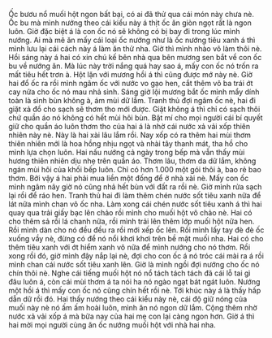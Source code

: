 Ốc bươu nổ muối hột ngon bất bại, có ai đã thử qua cái món này chưa nè. Ốc bu mà mình nướng theo cái kiểu này á thịt ốc ăn giòn ngọt rất là ngon luôn. Giờ đặc biệt á là con ốc nó sẽ không có bị bay đi trong lúc mình nướng. Ai mà mê ăn mấy cái loại ốc nướng như là ốc nướng tiêu xanh á thì mình lưu lại cái cách này á làm ăn thử nha. Giờ thì mình nhào vô làm thôi nè. Hồi sáng này á hai có xin chú kế bên nhà qua bên mương sen bắt về con ốc bu về nướng ăn. Mà lúc này trời nắng quá hay sao á, mấy con ốc nó trốn ra mất tiêu hết trơn à. Hột lặn với mương hồi á thì cũng được mớ này nè. Giờ hai đổ ốc ra rồi mình ngâm ốc với nước vo gạo hen, cắt thêm vô ba trái ớt cay nữa cho ốc nó mau nhả sình. Sáng giờ lội mương bắt ốc mình mẩy dính toàn là sình bùn không à, ám mùi dữ lắm. Tranh thủ đợi ngâm ốc nè, hai đi giặt xả đồ cho sạch sẽ thơm tho mới được. Giặt không á thì chỉ có sạch thôi chứ quần áo nó không có hết mùi hôi bùn. Bật mí cho mọi người cái bí quyết giữ cho quần áo luôn thơm tho của hai á là nhờ cái nước xả vải xốp thiên nhiên này nè. Này là hai xài lâu lắm rồi. Nay xốp có ra thêm hai mùi thơm thiên nhiên mới là hoa hồng nhịu ngọt và nhài tây thanh mát, tha hồ cho mình lựa chọn luôn. Hai nấu nướng cả ngày trong bếp mà vẫn thấy mùi hương thiên nhiên dịu nhẹ trên quần áo. Thơm lâu, thơm da dữ lắm, không ngán mùi hôi của khối bếp luôn. Chỉ có hơn 1.000 một gói thôi à, bao rẻ bao thơm. Bởi vậy á hai phải mua liền một đống để ở nhà xài nè. Mấy con ốc mình ngâm nãy giờ nó cũng nhả hết bùn với đất ra rồi nè. Giờ mình rửa sạch lại rồi để ráo hen. Tranh thủ hai đi làm thêm chén nước sốt tiêu xanh nữa để lát nữa mình chan vô ốc nha. Làm xong cái chén nước sốt tiêu xanh á thì hai quay qua trải giấy bạc lên chảo rồi mình cho muối hột vô chảo nè. Hai có cho thêm sả rồi lá chanh nữa, rồi mình trải lên thêm lớp muối hột nữa hen. Rồi mình dàn cho nó đều đều ra rồi mới xếp ốc lên. Rồi mình lấy tay đè đè ốc xuống vầy nè, đừng có để nó nổi khơi khơi trên bề mặt muối nha. Hai có cho thêm tiêu xanh với ớt hiểm xanh vô nữa để mình nướng cho nó thơm. Rồi xong rồi đó, giờ mình đậy nắp lại nè, đợi cho con ốc á nó tróc cái mài ra á rồi mình chan cái nước sốt tiêu xanh lên. Giờ là mình ngồi đợi nướng cho ốc nó chín thôi nè. Nghe cái tiếng muối hột nó nổ tách tách tách đã cái lỗ tai gì đâu luôn á, còn cái mùi thơm á ta nói ha nó ngào ngạt bát ngát luôn. Nướng một hồi á thì mấy con ốc nó cũng chín hết rồi nè. Tới khúc này á là thấy hấp dẫn dữ rồi đó. Hai thấy nướng theo cái kiểu này nè, cái độ giữ nóng của muối này nè nó ấm ấm hoài luôn, mình ăn nó ngon dữ lắm. Cộng thêm nhờ nước xả vải xốp á mà bữa nay của hai mẹ con lại càng ngon hơn. Giờ á thì hai mời mọi người cùng ăn ốc nướng muối hột với nhà hai nha.